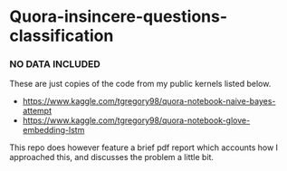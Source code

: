 # Quora-insincere-questions-classification

### NO DATA INCLUDED
These are just copies of the code from my public kernels listed below.

- https://www.kaggle.com/tgregory98/quora-notebook-naive-bayes-attempt
- https://www.kaggle.com/tgregory98/quora-notebook-glove-embedding-lstm

This repo does however feature a brief pdf report which accounts how I approached this, and discusses the problem a little bit.
